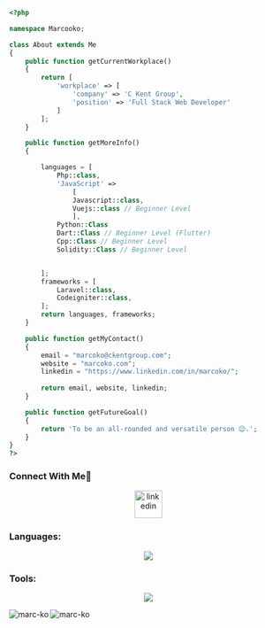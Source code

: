 ```php
<?php

namespace Marcooko;

class About extends Me
{
    public function getCurrentWorkplace()
    {
        return [
            'workplace' => [
                'company' => 'C Kent Group',
                'position' => 'Full Stack Web Developer'         
            ]
        ];
    }

    public function getMoreInfo()
    {

        languages = [
            Php::class,
            'JavaScript' =>
                [
                Javascript::class,
                Vuejs::class // Beginner Level
                ],
            Python::Class
            Dart::Class // Beginner Level (Flutter)
            Cpp::Class // Beginner Level
            Solidity::Class // Beginner Level


        ];
        frameworks = [
            Laravel::class,
            Codeigniter::class, 
        ];
        return languages, frameworks;
    }

    public function getMyContact()
    {
        email = "marcoko@ckentgroup.com";
        website = "marcoko.com";
        linkedin = "https://www.linkedin.com/in/marcoko/";
        
        return email, website, linkedin;
    }

    public function getFutureGoal()
    {
        return 'To be an all-rounded and versatile person 😉.';
    }
}
?>
```

<h3 align="left">Connect With Me🤝</h3>
<p align="center">
<a href="https://www.linkedin.com/in/marcoko/" target="blank"><img align="center" src="https://user-images.githubusercontent.com/88904952/234979284-68c11d7f-1acc-4f0c-ac78-044e1037d7b0.png" alt="linkedin" height="50" width="50" /></a>
</p>

<h3 align="left">Languages:</h3>
<!--tech stack icons-->
<p align="center">
  <a href="https://github.com/marc-ko/marc-ko/blob/main/techstack.md">
    <img src="https://go-skill-icons.vercel.app/api/icons?i=c,cpp,cmake,cs,bootstrap,css,express,html,htmx,java,codeigniter,js,jquery,flutter,dart,laravel,bash,md,mongodb,mysql,sqlite,py,selenium,cypress,ts&perline=14" />
  </a>
</p>

<h3 align="left">Tools:</h3>
<!--tech stack icons-->
<p align="center">
  <a href="https://github.com/marc-ko/marc-ko/blob/main/techstack.md">
    <img src="https://skillicons.dev/icons?i=aws,cmake,docker,figma,firebase,git,github,gitlab,linux,debian,mongodb,mysql,sqlite,pnpm,nodejs,cypress,neovim,vim,vscode,atom,arduino,nginx,cloudflare,azure,blender,unreal&perline=14" />
  </a>
</p>


<p><img align="left" src="https://github-readme-stats.vercel.app/api/top-langs?username=marc-ko&show_icons=true&locale=en&layout=compact" alt="marc-ko" /></p>


<p><img align="center" src="https://github-readme-streak-stats.herokuapp.com/?user=marc-ko&" alt="marc-ko" /></p>


